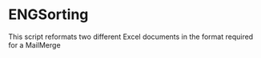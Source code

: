 # ENGSorting

This script reformats two different Excel documents in the format required for a MailMerge